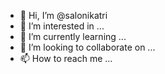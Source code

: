 - 👋 Hi, I’m @salonikatri
- 👀 I’m interested in ...
- 🌱 I’m currently learning ...
- 💞️ I’m looking to collaborate on ...
- 📫 How to reach me ...

<!---
salonikatri/salonikatri is a ✨ special ✨ repository because its `README.md` (this file) appears on your GitHub profile.
You can click the Preview link to take a look at your changes.
--->
